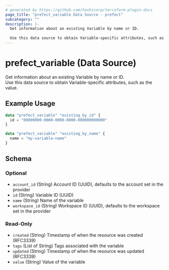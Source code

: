 ```yaml
---
# generated by https://github.com/hashicorp/terraform-plugin-docs
page_title: "prefect_variable Data Source - prefect"
subcategory: ""
description: |-
  Get information about an existing Variable by name or ID.
  
  Use this data source to obtain Variable-specific attributes, such as the value.
---
```


# prefect_variable (Data Source)

Get information about an existing Variable by name or ID.
<br>
Use this data source to obtain Variable-specific attributes, such as the value.

## Example Usage

```terraform
data "prefect_variable" "existing_by_id" {
  id = "00000000-0000-0000-0000-000000000000"
}

data "prefect_variable" "existing_by_name" {
  name = "my-variable-name"
}
```

<!-- schema generated by tfplugindocs -->
## Schema

### Optional

- `account_id` (String) Account ID (UUID), defaults to the account set in the provider
- `id` (String) Variable ID (UUID)
- `name` (String) Name of the variable
- `workspace_id` (String) Workspace ID (UUID), defaults to the workspace set in the provider

### Read-Only

- `created` (String) Timestamp of when the resource was created (RFC3339)
- `tags` (List of String) Tags associated with the variable
- `updated` (String) Timestamp of when the resource was updated (RFC3339)
- `value` (String) Value of the variable
